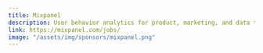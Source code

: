 ```yaml
---
title: Mixpanel
description: User behavior analytics for product, marketing, and data teams.
link: https://mixpanel.com/jobs/
image: "/assets/img/sponsors/mixpanel.png"
---
```

